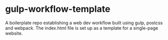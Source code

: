 # gulp-workflow-template

A boilerplate repo establishing a web dev workflow built using gulp, postcss and webpack. The index.html file is set up as a template for a single-page website.
